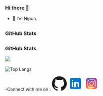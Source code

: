 ### Hi there 👋
- 🔭 I’m Nipun.


## <h3 align="left">GitHub Stats</h3>

## <h3 align="left">GitHub Stats</h3>

<a href="">
  <img align="centre" src="https://github-readme-stats.vercel.app/api?username=Nipun-Das&count_private=true&include_all_commits=true&show_icons=true&title_color=007bff&text_color=e7e7e7&icon_color=007bff&bg_color=171c28" />
<a />
  
![Top Langs](https://github-readme-stats.vercel.app/api/top-langs/?username=Nipun-Das&layout=compact&title_color=007bff&text_color=e7e7e7&icon_color=007bff&bg_color=171c28)
     
     
-Connect with me on :
[![GitHub](images/github.svg)](https://github.com/Nipun-Das)
[![LinkedIn](images/linkedin.png)](https://www.linkedin.com/in/nipun-das-74628b206/)
[![Instagram](images/instagram.png)](https://www.instagram.com/nipun.das_/)



     
                      


